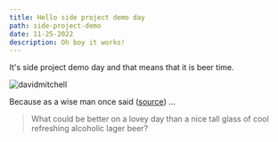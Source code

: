 ```yaml
---
title: Hello side project demo day
path: side-project-demo
date: 11-25-2022
description: Oh boy it works!
---
```


It's side project demo day and that means that it is beer time.

![davidmitchell](https://user-images.githubusercontent.com/20733264/203899017-6a46186c-79a0-4d29-8b14-628488e97792.png)

Because as a wise man once said ([source]([source](https://thatmitchellandwebb.fandom.com/wiki/Refreshing_Beer))) ...

> What could be better on a lovey day than a nice tall glass of cool refreshing alcoholic lager beer?

